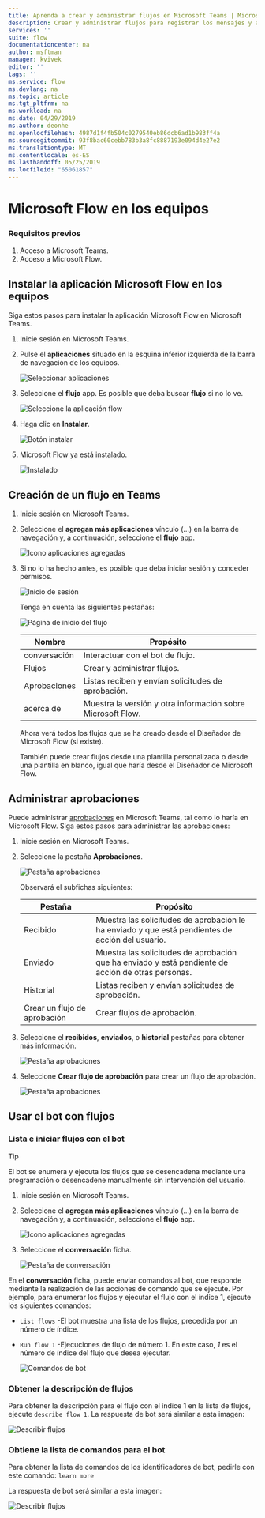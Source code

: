 ```yaml
---
title: Aprenda a crear y administrar flujos en Microsoft Teams | Microsoft Docs
description: Crear y administrar flujos para registrar los mensajes y a petición, @mention a los usuarios y los canales, tarjetas de entrada con las opciones de respuesta y más.
services: ''
suite: flow
documentationcenter: na
author: msftman
manager: kvivek
editor: ''
tags: ''
ms.service: flow
ms.devlang: na
ms.topic: article
ms.tgt_pltfrm: na
ms.workload: na
ms.date: 04/29/2019
ms.author: deonhe
ms.openlocfilehash: 4987d1f4fb504c0279540eb86dcb6ad1b983ff4a
ms.sourcegitcommit: 93f8bac60cebb783b3a8fc8887193e094d4e27e2
ms.translationtype: MT
ms.contentlocale: es-ES
ms.lasthandoff: 05/25/2019
ms.locfileid: "65061857"
---
```

# <a name="microsoft-flow-in-teams"></a>Microsoft Flow en los equipos

### <a name="prerequisites"></a>Requisitos previos

1. Acceso a Microsoft Teams.
1. Acceso a Microsoft Flow.

## <a name="install-the-microsoft-flow-app-in-teams"></a>Instalar la aplicación Microsoft Flow en los equipos

Siga estos pasos para instalar la aplicación Microsoft Flow en Microsoft Teams.

1. Inicie sesión en Microsoft Teams.

1. Pulse el **aplicaciones** situado en la esquina inferior izquierda de la barra de navegación de los equipos.

    ![Seleccionar aplicaciones](media/flows-teams/apps.png)

1. Seleccione el **flujo** app. Es posible que deba buscar **flujo** si no lo ve.

    ![Seleccione la aplicación flow](media/flows-teams/select-flow-app.png)

1. Haga clic en **Instalar**.

    ![Botón instalar](media/flows-teams/select-install.png)

1. Microsoft Flow ya está instalado.

    ![Instalado](media/flows-teams/flow-installed.png)


## <a name="create-a-flow-in-teams"></a>Creación de un flujo en Teams

1. Inicie sesión en Microsoft Teams.

1. Seleccione el **agregan más aplicaciones** vínculo (...) en la barra de navegación y, a continuación, seleccione el **flujo** app.

    ![Icono aplicaciones agregadas](media/flows-teams/added-apps-icon.png)

1. Si no lo ha hecho antes, es posible que deba iniciar sesión y conceder permisos.

    ![Inicio de sesión](media/flows-teams/grant-permissions-sign-in.png)


    Tenga en cuenta las siguientes pestañas:

    ![Página de inicio del flujo](media/flows-teams/flow-landing-page.png)

    Nombre|Propósito
    ----|-----|
    conversación|Interactuar con el bot de flujo.
    Flujos|Crear y administrar flujos.
    Aprobaciones|Listas reciben y envían solicitudes de aprobación.
    acerca de|Muestra la versión y otra información sobre Microsoft Flow.


    Ahora verá todos los flujos que se ha creado desde el Diseñador de Microsoft Flow (si existe). 

    También puede crear flujos desde una plantilla personalizada o desde una plantilla en blanco, igual que haría desde el Diseñador de Microsoft Flow. 

## <a name="manage-approvals"></a>Administrar aprobaciones

Puede administrar [aprobaciones](modern-approvals.md) en Microsoft Teams, tal como lo haría en Microsoft Flow. Siga estos pasos para administrar las aprobaciones:

1. Inicie sesión en Microsoft Teams.
1. Seleccione la pestaña **Aprobaciones**.

    ![Pestaña aprobaciones](media/flows-teams/approvals-tab.png)

    Observará el subfichas siguientes:

    Pestaña|Propósito
    ----|-----|
    Recibido|Muestra las solicitudes de aprobación le ha enviado y que está pendientes de acción del usuario.
    Enviado|Muestra las solicitudes de aprobación que ha enviado y está pendiente de acción de otras personas.
    Historial|Listas reciben y envían solicitudes de aprobación.
    Crear un flujo de aprobación|Crear flujos de aprobación.

1. Seleccione el **recibidos**, **enviados**, o **historial** pestañas para obtener más información.

    ![Pestaña aprobaciones](media/flows-teams/approvals-tab-2.png)

1. Seleccione **Crear flujo de aprobación** para crear un flujo de aprobación.

    ![Pestaña aprobaciones](media/flows-teams/approvals-tab-3.png)

## <a name="use-the-bot-with-flows"></a>Usar el bot con flujos

### <a name="list-and-launch-flows-with-the-bot"></a>Lista e iniciar flujos con el bot

> [!TIP]
> El bot se enumera y ejecuta los flujos que se desencadena mediante una programación o desencadene manualmente sin intervención del usuario.

1. Inicie sesión en Microsoft Teams.
1. Seleccione el **agregan más aplicaciones** vínculo (...) en la barra de navegación y, a continuación, seleccione el **flujo** app.

    ![Icono aplicaciones agregadas](media/flows-teams/added-apps-icon.png)
    
1. Seleccione el **conversación** ficha.

    ![Pestaña de conversación](media/flows-teams/conversations-tab.png)

En el **conversación** ficha, puede enviar comandos al bot, que responde mediante la realización de las acciones de comando que se ejecute. Por ejemplo, para enumerar los flujos y ejecutar el flujo con el índice 1, ejecute los siguientes comandos:

- ```List flows``` -El bot muestra una lista de los flujos, precedida por un número de índice.
- ```Run flow 1``` -Ejecuciones de flujo de número 1. En este caso, *1* es el número de índice del flujo que desea ejecutar.

   ![Comandos de bot](media/flows-teams/bot-commands.png)

### <a name="get-the-description-for-flows"></a>Obtener la descripción de flujos

Para obtener la descripción para el flujo con el índice 1 en la lista de flujos, ejecute ```describe flow 1```. La respuesta de bot será similar a esta imagen:

   ![Describir flujos](media/flows-teams/bot-describe.png)

### <a name="get-the-list-of-commands-for-the-bot"></a>Obtiene la lista de comandos para el bot

Para obtener la lista de comandos de los identificadores de bot, pedirle con este comando: ```learn more``` 

La respuesta de bot será similar a esta imagen:

![Describir flujos](media/flows-teams/bot-learn-more.png) 
